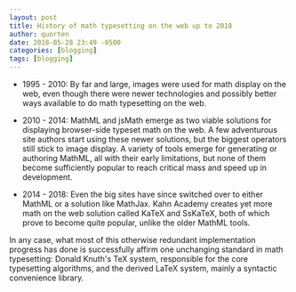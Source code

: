```yaml
---
layout: post
title: History of math typesetting on the web up to 2018
author: quorten
date: 2018-05-28 23:49 -0500
categories: [blogging]
tags: [blogging]
---
```


* 1995 - 2010: By far and large, images were used for math display on
  the web, even though there were newer technologies and possibly
  better ways available to do math typesetting on the web.

* 2010 - 2014: MathML and jsMath emerge as two viable solutions for
  displaying browser-side typeset math on the web.  A few adventurous
  site authors start using these newer solutions, but the biggest
  operators still stick to image display.  A variety of tools emerge
  for generating or authoring MathML, all with their early
  limitations, but none of them become sufficiently popular to reach
  critical mass and speed up in development.

* 2014 - 2018: Even the big sites have since switched over to either
  MathML or a solution like MathJax.  Kahn Academy creates yet more
  math on the web solution called KaTeX and SsKaTeX, both of which
  prove to become quite popular, unlike the older MathML tools.

In any case, what most of this otherwise redundant implementation
progress has done is successfully affirm one unchanging standard in
math typesetting: Donald Knuth's TeX system, responsible for the core
typesetting algorithms, and the derived LaTeX system, mainly a
syntactic convenience library.

